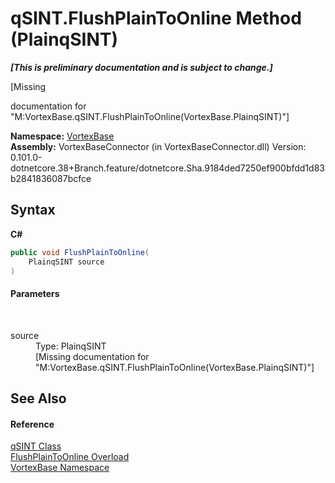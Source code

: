 # qSINT.FlushPlainToOnline Method (PlainqSINT)
 _**\[This is preliminary documentation and is subject to change.\]**_

\[Missing <summary> documentation for "M:VortexBase.qSINT.FlushPlainToOnline(VortexBase.PlainqSINT)"\]

**Namespace:**&nbsp;<a href="N_VortexBase.md">VortexBase</a><br />**Assembly:**&nbsp;VortexBaseConnector (in VortexBaseConnector.dll) Version: 0.101.0-dotnetcore.38+Branch.feature/dotnetcore.Sha.9184ded7250ef900bfdd1d83b2841836087bcfce

## Syntax

**C#**<br />
``` C#
public void FlushPlainToOnline(
	PlainqSINT source
)
```


#### Parameters
&nbsp;<dl><dt>source</dt><dd>Type: PlainqSINT<br />\[Missing <param name="source"/> documentation for "M:VortexBase.qSINT.FlushPlainToOnline(VortexBase.PlainqSINT)"\]</dd></dl>

## See Also


#### Reference
<a href="T_VortexBase_qSINT.md">qSINT Class</a><br /><a href="Overload_VortexBase_qSINT_FlushPlainToOnline.md">FlushPlainToOnline Overload</a><br /><a href="N_VortexBase.md">VortexBase Namespace</a><br />